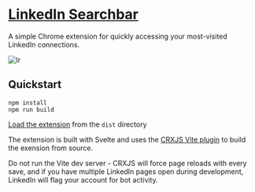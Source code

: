 # [LinkedIn Searchbar](https://chromewebstore.google.com/detail/linkedin-searchbar/cdpcbmkmbimiadfdeckebnaendhadjhm)
A simple Chrome extension for quickly accessing your most-visited LinkedIn connections.

![lr](https://github.com/awei82/linkedin-recents/assets/1923128/b65093da-e626-4870-93d4-46f4e5b692be)

## Quickstart
```
npm install
npm run build
```  

[Load the extension](https://developer.chrome.com/docs/extensions/mv3/getstarted/development-basics/#load-unpacked) from the `dist` directory

The extension is built with Svelte and uses the [CRXJS Vite plugin](https://crxjs.dev/vite-plugin) to build the exension from source.

Do not run the Vite dev server - CRXJS will force page reloads with every save, and if you have multiple LinkedIn pages open during development, LinkedIn will flag your account for bot activity.

